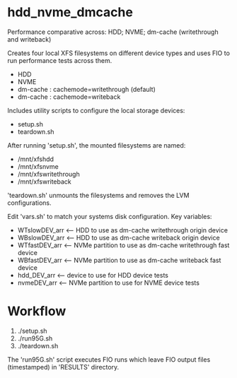 # hdd_nvme_dmcache
Performance comparative across: HDD; NVME; dm-cache (writethrough and writeback)

Creates four local XFS filesystems on different device types and uses FIO to
run performance tests across them.
* HDD
* NVME
* dm-cache : cachemode=writethrough (default)
* dm-cache : cachemode=writeback

Includes utility scripts to configure the local storage devices:
* setup.sh
* teardown.sh

After running 'setup.sh', the mounted filesystems are named:
* /mnt/xfshdd
* /mnt/xfsnvme
* /mnt/xfswritethrough
* /mnt/xfswriteback

'teardown.sh' unmounts the filesystems and removes the LVM configurations.

Edit 'vars.sh' to match your systems disk configuration. Key variables:
* WTslowDEV_arr  <-- HDD to use as dm-cache writethrough origin device
* WBslowDEV_arr  <-- HDD to use as dm-cache writeback origin device
* WTfastDEV_arr  <-- NVMe partition to use as dm-cache writethrough fast device
* WBfastDEV_arr  <-- NVMe partition to use as dm-cache writeback fast device
* hdd_DEV_arr    <-- device to use for HDD device tests
* nvmeDEV_arr    <-- NVMe partition to use for NVME device tests

# Workflow
1) ./setup.sh
2) ./run95G.sh
3) ./teardown.sh

The 'run95G.sh' script executes FIO runs which leave FIO output files (timestamped) in 'RESULTS' directory.
